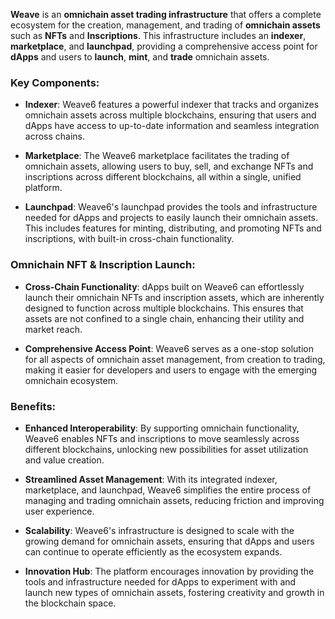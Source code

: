 
**Weave** is an **omnichain asset trading infrastructure** that offers a complete ecosystem for the creation, management, and trading of **omnichain assets** such as **NFTs** and **Inscriptions**. This infrastructure includes an **indexer**, **marketplace**, and **launchpad**, providing a comprehensive access point for **dApps** and users to **launch**, **mint**, and **trade** omnichain assets.

### Key Components:

- **Indexer**: Weave6 features a powerful indexer that tracks and organizes omnichain assets across multiple blockchains, ensuring that users and dApps have access to up-to-date information and seamless integration across chains.

- **Marketplace**: The Weave6 marketplace facilitates the trading of omnichain assets, allowing users to buy, sell, and exchange NFTs and inscriptions across different blockchains, all within a single, unified platform.

- **Launchpad**: Weave6's launchpad provides the tools and infrastructure needed for dApps and projects to easily launch their omnichain assets. This includes features for minting, distributing, and promoting NFTs and inscriptions, with built-in cross-chain functionality.

### Omnichain NFT & Inscription Launch:

- **Cross-Chain Functionality**: dApps built on Weave6 can effortlessly launch their omnichain NFTs and inscription assets, which are inherently designed to function across multiple blockchains. This ensures that assets are not confined to a single chain, enhancing their utility and market reach.

- **Comprehensive Access Point**: Weave6 serves as a one-stop solution for all aspects of omnichain asset management, from creation to trading, making it easier for developers and users to engage with the emerging omnichain ecosystem.

### Benefits:

- **Enhanced Interoperability**: By supporting omnichain functionality, Weave6 enables NFTs and inscriptions to move seamlessly across different blockchains, unlocking new possibilities for asset utilization and value creation.

- **Streamlined Asset Management**: With its integrated indexer, marketplace, and launchpad, Weave6 simplifies the entire process of managing and trading omnichain assets, reducing friction and improving user experience.

- **Scalability**: Weave6's infrastructure is designed to scale with the growing demand for omnichain assets, ensuring that dApps and users can continue to operate efficiently as the ecosystem expands.

- **Innovation Hub**: The platform encourages innovation by providing the tools and infrastructure needed for dApps to experiment with and launch new types of omnichain assets, fostering creativity and growth in the blockchain space.
